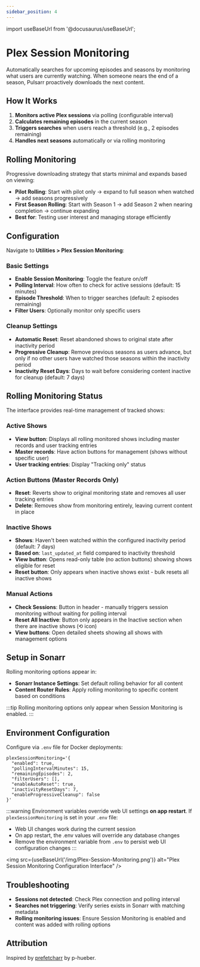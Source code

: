```yaml
---
sidebar_position: 4
---
```


import useBaseUrl from '@docusaurus/useBaseUrl';

# Plex Session Monitoring

Automatically searches for upcoming episodes and seasons by monitoring what users are currently watching. When someone nears the end of a season, Pulsarr proactively downloads the next content.

## How It Works

1. **Monitors active Plex sessions** via polling (configurable interval)
2. **Calculates remaining episodes** in the current season
3. **Triggers searches** when users reach a threshold (e.g., 2 episodes remaining)
4. **Handles next seasons** automatically or via rolling monitoring

## Rolling Monitoring

Progressive downloading strategy that starts minimal and expands based on viewing:

- **Pilot Rolling**: Start with pilot only → expand to full season when watched → add seasons progressively
- **First Season Rolling**: Start with Season 1 → add Season 2 when nearing completion → continue expanding
- **Best for**: Testing user interest and managing storage efficiently

## Configuration

Navigate to **Utilities > Plex Session Monitoring**:

### Basic Settings
- **Enable Session Monitoring**: Toggle the feature on/off
- **Polling Interval**: How often to check for active sessions (default: 15 minutes)
- **Episode Threshold**: When to trigger searches (default: 2 episodes remaining)
- **Filter Users**: Optionally monitor only specific users

### Cleanup Settings
- **Automatic Reset**: Reset abandoned shows to original state after inactivity period
- **Progressive Cleanup**: Remove previous seasons as users advance, but only if no other users have watched those seasons within the inactivity period
- **Inactivity Reset Days**: Days to wait before considering content inactive for cleanup (default: 7 days)

## Rolling Monitoring Status

The interface provides real-time management of tracked shows:

### Active Shows
- **View button**: Displays all rolling monitored shows including master records and user tracking entries
- **Master records**: Have action buttons for management (shows without specific user)
- **User tracking entries**: Display "Tracking only" status

### Action Buttons (Master Records Only)
- **Reset**: Reverts show to original monitoring state and removes all user tracking entries
- **Delete**: Removes show from monitoring entirely, leaving current content in place

### Inactive Shows  
- **Shows**: Haven't been watched within the configured inactivity period (default: 7 days)
- **Based on**: `last_updated_at` field compared to inactivity threshold
- **View button**: Opens read-only table (no action buttons) showing shows eligible for reset
- **Reset button**: Only appears when inactive shows exist - bulk resets all inactive shows

### Manual Actions
- **Check Sessions**: Button in header - manually triggers session monitoring without waiting for polling interval
- **Reset All Inactive**: Button only appears in the Inactive section when there are inactive shows (⟲ icon)
- **View buttons**: Open detailed sheets showing all shows with management options

## Setup in Sonarr

Rolling monitoring options appear in:
- **Sonarr Instance Settings**: Set default rolling behavior for all content
- **Content Router Rules**: Apply rolling monitoring to specific content based on conditions

:::tip
Rolling monitoring options only appear when Session Monitoring is enabled.
:::

## Environment Configuration

Configure via `.env` file for Docker deployments:

```env
plexSessionMonitoring='{
  "enabled": true,
  "pollingIntervalMinutes": 15,
  "remainingEpisodes": 2,
  "filterUsers": [],
  "enableAutoReset": true,
  "inactivityResetDays": 7,
  "enableProgressiveCleanup": false
}'
```

:::warning
Environment variables override web UI settings **on app restart**. If `plexSessionMonitoring` is set in your `.env` file:
- Web UI changes work during the current session
- On app restart, the .env values will override any database changes
- Remove the environment variable from `.env` to persist web UI configuration changes
:::

<img src={useBaseUrl('/img/Plex-Session-Monitoring.png')} alt="Plex Session Monitoring Configuration Interface" />

## Troubleshooting

- **Sessions not detected**: Check Plex connection and polling interval
- **Searches not triggering**: Verify series exists in Sonarr with matching metadata  
- **Rolling monitoring issues**: Ensure Session Monitoring is enabled and content was added with rolling options

## Attribution

Inspired by [prefetcharr](https://github.com/p-hueber/prefetcharr) by p-hueber.
